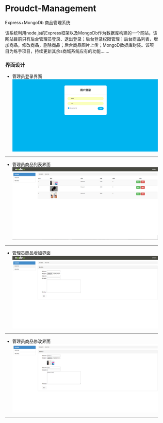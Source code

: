 # Proudct-Management
Express+MongoDb 商品管理系统

该系统利用node.js的Express框架以及MongoDb作为数据库构建的一个网站，该网站目前只有后台管理员登录、退出登录；后台登录权限管理；后台商品列表，增加商品，修改商品，删除商品；后台商品图片上传；MongoD数据库封装。该项目为练手项目，持续更新其余s商城系统应有的功能.......

### 界面设计
- 管理员登录界面
  ![image](https://github.com/zbMokite/Proudct-Management/blob/master/img/%E7%99%BB%E5%BD%95.png)
----------
- 管理员商品列表界面
  ![image](https://github.com/zbMokite/Proudct-Management/blob/master/img/%E5%95%86%E5%93%81%E7%95%8C%E9%9D%A2.png)
----------
- 管理员商品增加界面
  ![image](https://github.com/zbMokite/Proudct-Management/blob/master/img/%E6%96%B0%E5%A2%9E%E5%95%86%E5%93%81%E7%95%8C%E9%9D%A2.png)
----------
- 管理员商品修改界面
  ![image](https://github.com/zbMokite/Proudct-Management/blob/master/img/%E4%BF%AE%E6%94%B9%E5%95%86%E5%93%81%E7%95%8C%E9%9D%A2.png)
----------
